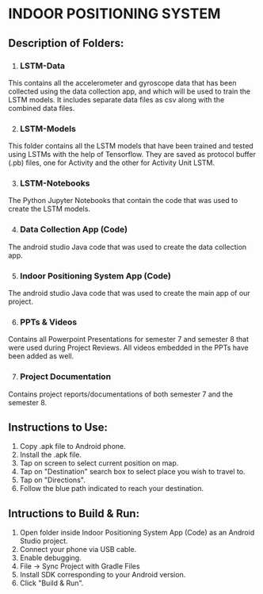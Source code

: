 # INDOOR POSITIONING SYSTEM


## Description of Folders:
1. ### LSTM-Data
This contains all the accelerometer and gyroscope data that has been collected using the data collection app, and which will be used to train the LSTM models.
It includes separate data files as csv along with the combined data files.

2. ### LSTM-Models
This folder contains all the LSTM models that have been trained and tested using LSTMs with the help of Tensorflow.
They are saved as protocol buffer (.pb) files, one for Activity and the other for Activity Unit LSTM.

3. ### LSTM-Notebooks
The Python Jupyter Notebooks that contain the code that was used to create the LSTM models.

4. ### Data Collection App (Code)
The android studio Java code that was used to create the data collection app.

5. ### Indoor Positioning System App (Code)
The android studio Java code that was used to create the main app of our project.

6. ### PPTs & Videos
Contains all Powerpoint Presentations for semester 7 and semester 8 that were used during Project Reviews.
All videos embedded in the PPTs have been added as well.

7. ### Project Documentation
Contains project reports/documentations of both semester 7 and the semester 8.


## Instructions to Use:
1. Copy .apk file to Android phone.
2. Install the .apk file.
3. Tap on screen to select current position on map.
4. Tap on "Destination" search box to select place you wish to travel to.
5. Tap on "Directions".
6. Follow the blue path indicated to reach your destination.


## Intructions to Build & Run:
1. Open folder inside Indoor Positioning System App (Code) as an Android Studio project.
2. Connect your phone via USB cable.
3. Enable debugging.
4. File -> Sync Project with Gradle Files
5. Install SDK corresponding to your Android version.
6. Click "Build & Run".
